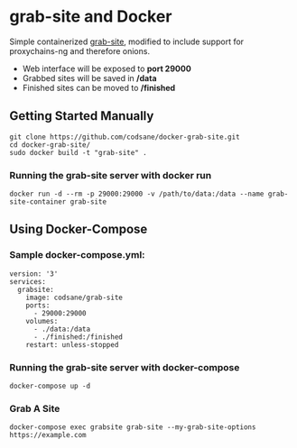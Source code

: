# grab-site and Docker
Simple containerized [grab-site](https://github.com/ArchiveTeam/grab-site), modified to include support for proxychains-ng and therefore onions.

 - Web interface will be exposed to **port 29000**
 - Grabbed sites will be saved in **/data**
 - Finished sites can be moved to **/finished**

## Getting Started Manually
```
git clone https://github.com/codsane/docker-grab-site.git
cd docker-grab-site/
sudo docker build -t "grab-site" .
```
### Running the grab-site server with docker run
```
docker run -d --rm -p 29000:29000 -v /path/to/data:/data --name grab-site-container grab-site
```

## Using Docker-Compose
### Sample docker-compose.yml:
```
version: '3'
services:
  grabsite:
    image: codsane/grab-site
    ports:
      - 29000:29000
    volumes:
      - ./data:/data
      - ./finished:/finished
    restart: unless-stopped
```

### Running the grab-site server with docker-compose
```
docker-compose up -d
```

### Grab A Site
```
docker-compose exec grabsite grab-site --my-grab-site-options https://example.com
```

